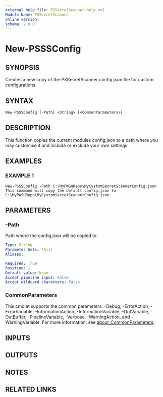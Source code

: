 ```yaml
---
external help file: PSSecretScanner-help.xml
Module Name: PSSecretScanner
online version:
schema: 2.0.0
---
```


# New-PSSSConfig

## SYNOPSIS
Creates a new copy of the PSSecretScanner config.json file for custom configurations.

## SYNTAX

```
New-PSSSConfig [-Path] <String> [<CommonParameters>]
```

## DESCRIPTION
This function copies the current modules config.json to a path where you may customise it and include or exclude your own settings.

## EXAMPLES

### EXAMPLE 1
```
New-PSSSConfig -Path C:\MyPWSHRepo\MyCystomSecretScannerConfig.json
This command will copy the default config.json to C:\MyPWSHRepo\MyCystomSecretScannerConfig.json.
```

## PARAMETERS

### -Path
Path where the config.json will be copied to.

```yaml
Type: String
Parameter Sets: (All)
Aliases:

Required: True
Position: 1
Default value: None
Accept pipeline input: False
Accept wildcard characters: False
```

### CommonParameters
This cmdlet supports the common parameters: -Debug, -ErrorAction, -ErrorVariable, -InformationAction, -InformationVariable, -OutVariable, -OutBuffer, -PipelineVariable, -Verbose, -WarningAction, and -WarningVariable. For more information, see [about_CommonParameters](http://go.microsoft.com/fwlink/?LinkID=113216).

## INPUTS

## OUTPUTS

## NOTES

## RELATED LINKS
